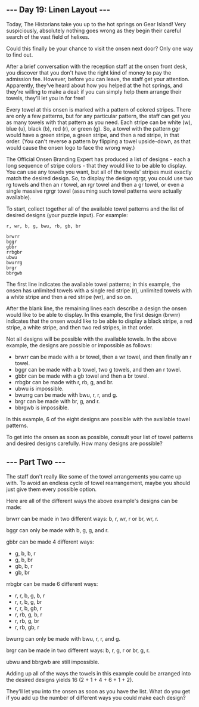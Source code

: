 ## --- Day 19: Linen Layout ---

Today, The Historians take you up to the hot springs on Gear Island! Very
suspiciously, absolutely nothing goes wrong as they begin their careful search
of the vast field of helixes.

Could this finally be your chance to visit the onsen next door? Only one way to
find out.

After a brief conversation with the reception staff at the onsen front desk,
you discover that you don't have the right kind of money to pay the admission
fee. However, before you can leave, the staff get your attention. Apparently,
they've heard about how you helped at the hot springs, and they're willing to
make a deal: if you can simply help them arrange their towels, they'll let you
in for free!

Every towel at this onsen is marked with a pattern of colored stripes. There
are only a few patterns, but for any particular pattern, the staff can get you
as many towels with that pattern as you need. Each stripe can be white (w),
blue (u), black (b), red (r), or green (g). So, a towel with the pattern ggr
would have a green stripe, a green stripe, and then a red stripe, in that
order. (You can't reverse a pattern by flipping a towel upside-down, as that
would cause the onsen logo to face the wrong way.)

The Official Onsen Branding Expert has produced a list of designs - each a long
sequence of stripe colors - that they would like to be able to display. You can
use any towels you want, but all of the towels' stripes must exactly match the
desired design. So, to display the design rgrgr, you could use two rg towels
and then an r towel, an rgr towel and then a gr towel, or even a single massive
rgrgr towel (assuming such towel patterns were actually available).

To start, collect together all of the available towel patterns and the list of
desired designs (your puzzle input). For example:

```
r, wr, b, g, bwu, rb, gb, br

brwrr
bggr
gbbr
rrbgbr
ubwu
bwurrg
brgr
bbrgwb
```

The first line indicates the available towel patterns; in this example, the
onsen has unlimited towels with a single red stripe (r), unlimited towels with
a white stripe and then a red stripe (wr), and so on.

After the blank line, the remaining lines each describe a design the onsen
would like to be able to display. In this example, the first design (brwrr)
indicates that the onsen would like to be able to display a black stripe, a red
stripe, a white stripe, and then two red stripes, in that order.

Not all designs will be possible with the available towels. In the above
example, the designs are possible or impossible as follows:

* brwrr can be made with a br towel, then a wr towel, and then finally an r towel.
* bggr can be made with a b towel, two g towels, and then an r towel.
* gbbr can be made with a gb towel and then a br towel.
* rrbgbr can be made with r, rb, g, and br.
* ubwu is impossible.
* bwurrg can be made with bwu, r, r, and g.
* brgr can be made with br, g, and r.
* bbrgwb is impossible.

In this example, 6 of the eight designs are possible with the available towel
patterns.

To get into the onsen as soon as possible, consult your list of towel patterns
and desired designs carefully. How many designs are possible?

## --- Part Two ---

The staff don't really like some of the towel arrangements you came up with. To
avoid an endless cycle of towel rearrangement, maybe you should just give them
every possible option.

Here are all of the different ways the above example's designs can be made:

brwrr can be made in two different ways: b, r, wr, r or br, wr, r.

bggr can only be made with b, g, g, and r.

gbbr can be made 4 different ways:

* g, b, b, r
* g, b, br
* gb, b, r
* gb, br

rrbgbr can be made 6 different ways:

* r, r, b, g, b, r
* r, r, b, g, br
* r, r, b, gb, r
* r, rb, g, b, r
* r, rb, g, br
* r, rb, gb, r

bwurrg can only be made with bwu, r, r, and g.

brgr can be made in two different ways: b, r, g, r or br, g, r.

ubwu and bbrgwb are still impossible.

Adding up all of the ways the towels in this example could be arranged into the
desired designs yields 16 (2 + 1 + 4 + 6 + 1 + 2).

They'll let you into the onsen as soon as you have the list. What do you get if
you add up the number of different ways you could make each design?


